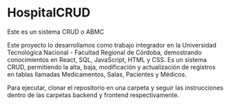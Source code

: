 # HospitalCRUD
Este es un sistema CRUD o ABMC

Este proyecto lo desarrollamos como trabajo integrador en la Universidad Tecnológica Nacional - Facultad Regional de Córdoba, demostrando conocimientos en React, SQL, JavaScript, HTML y CSS. Es un sistema CRUD, permitiendo la alta, baja, modificación y actualización de registros en tablas llamadas Medicamentos, Salas, Pacientes y Médicos.

Para ejecutar, clonar el repositorio en una carpeta y seguir las instrucciones dentro de las carpetas backend y frontend respectivamente.
